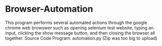 # Browser-Automation
This program performs several automated actions through the google chrome web browswer such as              opening selenium test website, typing an input, clicking the show message button, and then closing              the browser all together.
Source Code Program: automation.py
(Zip was too big to upload)
